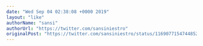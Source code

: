```yaml
---
date: "Wed Sep 04 02:38:08 +0000 2019"
layout: "like"
authorName: "sansi"
authorUrl: "https://twitter.com/sansiniestro"
originalPost: "https://twitter.com/sansiniestro/status/1169077154744852480"
---
```

